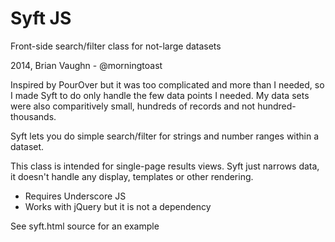 Syft JS
======

Front-side search/filter class for not-large datasets

2014, Brian Vaughn - @morningtoast

Inspired by PourOver but it was too complicated and more than I needed, so I made Syft to do only handle the few data points I needed. My data sets were also comparitively small, hundreds of records and not hundred-thousands.

Syft lets you do simple search/filter for strings and number ranges within a dataset.

This class is intended for single-page results views.
Syft just narrows data, it doesn't handle any display, templates or other rendering.

- Requires Underscore JS
- Works with jQuery but it is not a dependency

See syft.html source for an example
